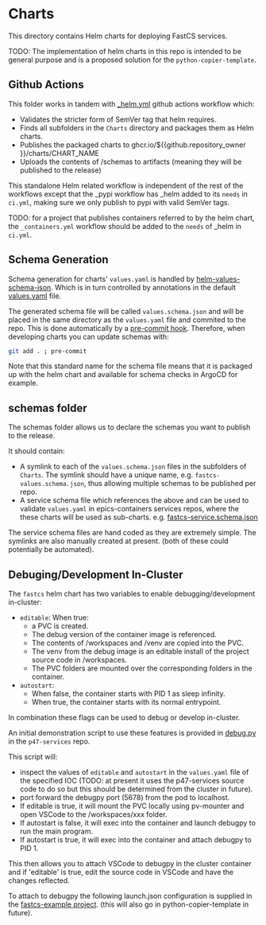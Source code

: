 # Charts

This directory contains Helm charts for deploying FastCS services.

TODO: The implementation of helm charts in this repo is intended to be general purpose and is a proposed solution for the `python-copier-template`.

## Github Actions

This folder works in tandem with [_helm.yml](../.github/workflows/_helm.yml) github actions workflow which:

- Validates the stricter form of SemVer tag that helm requires.
- Finds all subfolders in the `Charts` directory and packages them as Helm charts.
- Publishes the packaged charts to ghcr.io/${{github.repository_owner }}/charts/CHART_NAME
- Uploads the contents of /schemas to artifacts (meaning they will be published to the release)

This standalone Helm related workflow is independent of the rest of the workflows except that the _pypi workflow has _helm added to its `needs` in `ci.yml`, making sure we only publish to pypi with valid SemVer tags.

TODO: for a project that publishes containers referred to by the helm chart, the `_containers.yml` workflow should be added to the `needs` of _helm in `ci.yml`.

## Schema Generation

Schema generation for charts' `values.yaml` is handled by [helm-values-schema-json](https://github.com/losisin/helm-values-schema-json). Which is in turn controlled by annotations in the default [values.yaml](fastcs/values.yaml) file.

The generated schema file will be called `values.schema.json` and will be placed in the same directory as the `values.yaml` file and commited to the repo. This is done automatically by a [pre-commit hook](https://github.com/DiamondLightSource/FastCS/blob/8232393b38cc8e0eee00680e95c2ce06e7983ba6/.pre-commit-config.yaml#L27-L33). Therefore, when developing charts you can update schemas with:

```bash
git add . ; pre-commit
```

Note that this standard name for the schema file means that it is packaged up with the helm chart and available for schema checks in ArgoCD for example.

## schemas folder

The schemas folder allows us to declare the schemas you want to publish to the release.

It should contain:

- A symlink to each of the `values.schema.json` files in the subfolders of `Charts`. The symlink should have a unique name, e.g. `fastcs-values.schema.json`, thus allowing multiple schemas to be published per repo.
- A service schema file which references the above and can be used to validate `values.yaml` in epics-containers services repos, where the these charts will be used as sub-charts. e.g. [fastcs-service.schema.json](../schemas/fastcs-service.schema.json)

The service schema files are hand coded as they are extremely simple. The symlinks are also manually created at present. (both of these could potentially be automated).

## Debuging/Development In-Cluster

The `fastcs` helm chart has two variables to enable debugging/development in-cluster:

- `editable`: When true:
  - a PVC is created.
  - The debug version of the container image is referenced.
  - The contents of /workspaces and /venv are copied into the PVC.
  - The venv from the debug image is an editable install of the project source code in /workspaces.
  - The PVC folders are mounted over the corresponding folders in the container.
- `autostart`:
  - When false, the container starts with PID 1 as sleep infinity.
  - When true, the container starts with its normal entrypoint.

In combination these flags can be used to debug or develop in-cluster.

An initial demonstration script to use these features is provided in [debug.py](https://github.com/epics-containers/p47-services/blob/add-fastcs/debug.py) in the `p47-services` repo.

This script will:

- inspect the values of `editable` and `autostart` in the `values.yaml` file of the specified IOC (TODO: at present it uses the p47-services source code to do so but this should be determined from the cluster in future).
- port forward the debugpy port (5678) from the pod to localhost.
- If editable is true, it will mount the PVC locally using pv-mounter and open VSCode to the /workspaces/xxx folder.
- If autostart is false, it will exec into the container and launch debugpy to run the main program.
- If autostart is true, it will exec into the container and attach debugpy to PID 1.

This then allows you to attach VSCode to debugpy in the cluster container and if 'editable' is true, edit the source code in VSCode and have the changes reflected.

To attach to debugpy the following launch.json configuration is supplied in the [fastcs-example project](https://github.com/DiamondLightSource/fastcs-example/blob/77daed5f5a2bd01ab4c0e1d8c812e8754b254674/.vscode/launch.json#L7-L22). (this will also go in python-copier-template in future).
